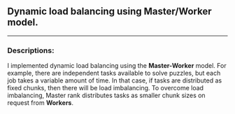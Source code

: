 ## Dynamic load balancing using Master/Worker model. 
---

### Descriptions:
I implemented dynamic load balancing using the **Master-Worker** model. For example, there are independent tasks available to solve puzzles, but each job takes a variable amount of time. In that case, if tasks are distributed as fixed chunks, then there will be load imbalancing.  To overcome load imbalancing, Master rank distributes tasks as smaller chunk sizes on request from **Workers**. 

